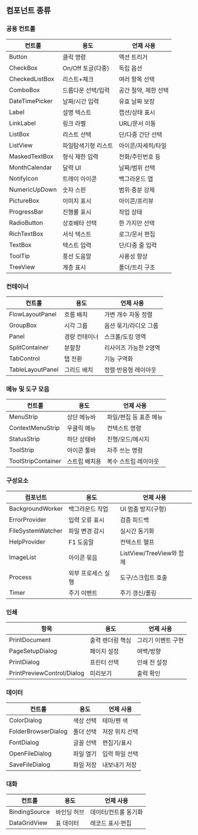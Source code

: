 ## 컴포넌트 종류
### 공용 컨트롤
| 컨트롤            | 용도            | 언제 사용        |
| -------------- | ------------- | ------------ |
| Button         | 클릭 명령         | 액션 트리거       |
| CheckBox       | On/Off 토글(다중) | 독립 옵션        |
| CheckedListBox | 리스트+체크        | 여러 항목 선택     |
| ComboBox       | 드롭다운 선택/입력    | 공간 절약, 제한 선택 |
| DateTimePicker | 날짜/시간 입력      | 유효 날짜 보장     |
| Label          | 설명 텍스트        | 캡션/상태 표시     |
| LinkLabel      | 링크 라벨         | URL/문서 이동    |
| ListBox        | 리스트 선택        | 단/다중 간단 선택   |
| ListView       | 파일탐색기형 리스트    | 아이콘/자세히/타일   |
| MaskedTextBox  | 형식 제한 입력      | 전화/주민번호 등    |
| MonthCalendar  | 달력 UI         | 날짜/범위 선택     |
| NotifyIcon     | 트레이 아이콘       | 백그라운드 앱      |
| NumericUpDown  | 숫자 스핀         | 범위·증분 강제     |
| PictureBox     | 이미지 표시        | 아이콘/프리뷰      |
| ProgressBar    | 진행률 표시        | 작업 상태        |
| RadioButton    | 상호배타 선택       | 한 가지만 선택     |
| RichTextBox    | 서식 텍스트        | 로그/문서 편집     |
| TextBox        | 텍스트 입력        | 단/다중 줄 입력    |
| ToolTip        | 풍선 도움말        | 사용성 향상       |
| TreeView       | 계층 표시         | 폴더/트리 구조     |


### 컨테이너
| 컨트롤              | 용도      | 언제 사용        |
| ---------------- | ------- | ------------ |
| FlowLayoutPanel  | 흐름 배치   | 가변 개수 자동 정렬  |
| GroupBox         | 시각 그룹   | 옵션 묶기/라디오 그룹 |
| Panel            | 경량 컨테이너 | 스크롤/도킹 영역    |
| SplitContainer   | 분할창     | 리사이즈 가능한 2영역 |
| TabControl       | 탭 전환    | 기능 구역화       |
| TableLayoutPanel | 그리드 배치  | 정렬·반응형 레이아웃  |


### 메뉴 및 도구 모음
| 컨트롤                | 용도      | 언제 사용         |
| ------------------ | ------- | ------------- |
| MenuStrip          | 상단 메뉴바  | 파일/편집 등 표준 메뉴 |
| ContextMenuStrip   | 우클릭 메뉴  | 컨텍스트 명령       |
| StatusStrip        | 하단 상태바  | 진행/모드/메시지     |
| ToolStrip          | 아이콘 툴바  | 자주 쓰는 명령      |
| ToolStripContainer | 스트립 배치용 | 복수 스트립 레이아웃   |


### 구성요소
| 컴포넌트              | 용도         | 언제 사용                 |
| ----------------- | ---------- | --------------------- |
| BackgroundWorker  | 백그라운드 작업   | UI 멈춤 방지(구형)          |
| ErrorProvider     | 입력 오류 표시   | 검증 피드백                |
| FileSystemWatcher | 파일 변경 감시   | 실시간 동기화               |
| HelpProvider      | F1 도움말     | 컨텍스트 헬프               |
| ImageList         | 아이콘 묶음     | ListView/TreeView와 함께 |
| Process           | 외부 프로세스 실행 | 도구/스크립트 호출            |
| Timer             | 주기 이벤트     | 주기 갱신/폴링              |

### 인쇄
| 항목                         | 용도        | 언제 사용      |
| -------------------------- | --------- | ---------- |
| PrintDocument              | 출력 렌더링 핵심 | 그리기 이벤트 구현 |
| PageSetupDialog            | 페이지 설정    | 여백/방향      |
| PrintDialog                | 프린터 선택    | 인쇄 전 설정    |
| PrintPreviewControl/Dialog | 미리보기      | 출력 확인      |


### 데이터
| 컨트롤                 | 용도    | 언제 사용    |
| ------------------- | ----- | -------- |
| ColorDialog         | 색상 선택 | 테마/펜 색   |
| FolderBrowserDialog | 폴더 선택 | 저장 위치 선택 |
| FontDialog          | 글꼴 선택 | 편집기/표시   |
| OpenFileDialog      | 파일 열기 | 입력 파일 선택 |
| SaveFileDialog      | 파일 저장 | 내보내기 저장  |

### 대화
| 컨트롤           | 용도     | 언제 사용       |
| ------------- | ------ | ----------- |
| BindingSource | 바인딩 허브 | 데이터/컨트롤 동기화 |
| DataGridView  | 표 데이터  | 레코드 표시·편집   |
